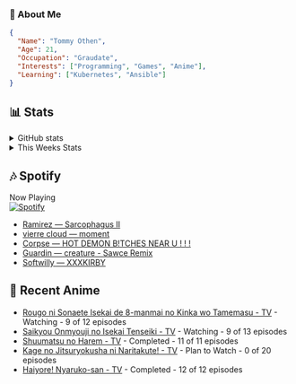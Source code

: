### 👋 About Me
```json
{
  "Name": "Tommy Othen",
  "Age": 21,
  "Occupation": "Graudate",
  "Interests": ["Programming", "Games", "Anime"],
  "Learning": ["Kubernetes", "Ansible"]
}
```

## 📊 Stats
<details>
  <summary>GitHub stats</summary>
  <a href="https://github.com/anuraghazra/github-readme-stats">
    <img src="https://github-readme-stats.vercel.app/api?username=tommyothen&show_icons=true&count_private=true&hide=prs,issues">
  </a>
</details>

<details>
  <summary>This Weeks Stats</summary>
  <a href="https://github.com/anuraghazra/github-readme-stats">
    <img src="https://github-readme-stats.vercel.app/api/wakatime?username=tommyothen&cache_seconds=1800&custom_title=Top%20Languages">
  </a>
</details>

## 🎶 Spotify
Now Playing\
[![Spotify](https://novatorem-dasushiasian.vercel.app/api/spotify)](https://open.spotify.com/user/g90805640970)
<!-- LASTFM:START -->
* [Ramirez — Sarcophagus II](https://www.last.fm/music/Ramirez/_/Sarcophagus+II)
* [vierre cloud — moment](https://www.last.fm/music/vierre+cloud/_/moment)
* [Corpse — HOT DEMON B!TCHES NEAR U ! ! !](https://www.last.fm/music/Corpse/_/HOT+DEMON+B!TCHES+NEAR+U+!+!+!)
* [Guardin — creature - Sawce Remix](https://www.last.fm/music/Guardin/_/creature+-+Sawce+Remix)
* [Softwilly — XXXKIRBY](https://www.last.fm/music/Softwilly/_/XXXKIRBY)<!-- LASTFM:END -->

## 🗻 Recent Anime
<!-- ANIME-LIST:START -->
* [Rougo ni Sonaete Isekai de 8-manmai no Kinka wo Tamemasu - TV](https://myanimelist.net/anime/52461/Rougo_ni_Sonaete_Isekai_de_8-manmai_no_Kinka_wo_Tamemasu) - Watching - 9 of 12 episodes
* [Saikyou Onmyouji no Isekai Tenseiki - TV](https://myanimelist.net/anime/50932/Saikyou_Onmyouji_no_Isekai_Tenseiki) - Watching - 9 of 13 episodes
* [Shuumatsu no Harem - TV](https://myanimelist.net/anime/41946/Shuumatsu_no_Harem) - Completed - 11 of 11 episodes
* [Kage no Jitsuryokusha ni Naritakute! - TV](https://myanimelist.net/anime/48316/Kage_no_Jitsuryokusha_ni_Naritakute) - Plan to Watch - 0 of 20 episodes
* [Haiyore! Nyaruko-san - TV](https://myanimelist.net/anime/11785/Haiyore_Nyaruko-san) - Completed - 12 of 12 episodes<!-- ANIME-LIST:END -->
